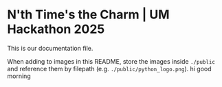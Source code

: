 # N'th Time's the Charm | UM Hackathon 2025

This is our documentation file.

When adding to images in this README, store the images inside `./public` and reference them by filepath (e.g. `./public/python_logo.png`).
hi good morning

